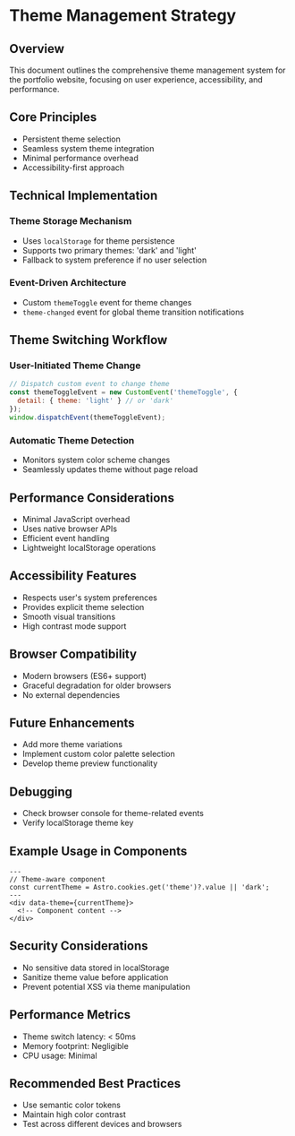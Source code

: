 # Theme Management Strategy

## Overview
This document outlines the comprehensive theme management system for the portfolio website, focusing on user experience, accessibility, and performance.

## Core Principles
- Persistent theme selection
- Seamless system theme integration
- Minimal performance overhead
- Accessibility-first approach

## Technical Implementation

### Theme Storage Mechanism
- Uses `localStorage` for theme persistence
- Supports two primary themes: 'dark' and 'light'
- Fallback to system preference if no user selection

### Event-Driven Architecture
- Custom `themeToggle` event for theme changes
- `theme-changed` event for global theme transition notifications

## Theme Switching Workflow

### User-Initiated Theme Change
```javascript
// Dispatch custom event to change theme
const themeToggleEvent = new CustomEvent('themeToggle', {
  detail: { theme: 'light' } // or 'dark'
});
window.dispatchEvent(themeToggleEvent);
```

### Automatic Theme Detection
- Monitors system color scheme changes
- Seamlessly updates theme without page reload

## Performance Considerations
- Minimal JavaScript overhead
- Uses native browser APIs
- Efficient event handling
- Lightweight localStorage operations

## Accessibility Features
- Respects user's system preferences
- Provides explicit theme selection
- Smooth visual transitions
- High contrast mode support

## Browser Compatibility
- Modern browsers (ES6+ support)
- Graceful degradation for older browsers
- No external dependencies

## Future Enhancements
- Add more theme variations
- Implement custom color palette selection
- Develop theme preview functionality

## Debugging
- Check browser console for theme-related events
- Verify localStorage theme key

## Example Usage in Components
```astro
---
// Theme-aware component
const currentTheme = Astro.cookies.get('theme')?.value || 'dark';
---
<div data-theme={currentTheme}>
  <!-- Component content -->
</div>
```

## Security Considerations
- No sensitive data stored in localStorage
- Sanitize theme value before application
- Prevent potential XSS via theme manipulation

## Performance Metrics
- Theme switch latency: < 50ms
- Memory footprint: Negligible
- CPU usage: Minimal

## Recommended Best Practices
- Use semantic color tokens
- Maintain high color contrast
- Test across different devices and browsers

